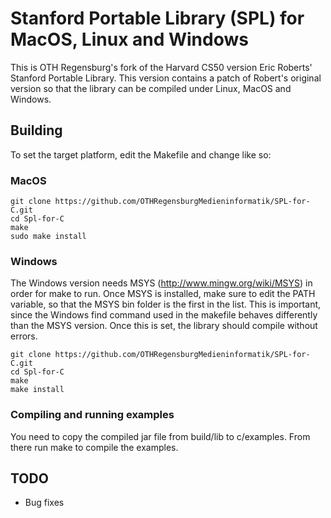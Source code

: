 # Stanford Portable Library (SPL) for MacOS, Linux and Windows

This is OTH Regensburg's fork of the Harvard CS50 version Eric Roberts' Stanford Portable Library. This version contains a patch of Robert's original version so that the library can be compiled under Linux, MacOS and Windows.

## Building
To set the target platform, edit the Makefile and change like so:

### MacOS

    git clone https://github.com/OTHRegensburgMedieninformatik/SPL-for-C.git
    cd Spl-for-C
    make
    sudo make install

### Windows

The Windows version needs MSYS (http://www.mingw.org/wiki/MSYS) in order for make to run. Once MSYS is installed, make sure to edit the PATH variable, so that the MSYS bin folder is the first in the list. This is important, since the Windows find command used in the makefile behaves differently than the MSYS version. Once this is set, the library should compile without errors.
    
    git clone https://github.com/OTHRegensburgMedieninformatik/SPL-for-C.git
    cd Spl-for-C
    make
    make install

### Compiling and running examples
You need to copy the compiled jar file from build/lib to c/examples.
From there run make to compile the examples.

## TODO

* Bug fixes

